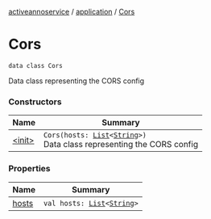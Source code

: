 [activeannoservice](../../index.md) / [application](../index.md) / [Cors](./index.md)

# Cors

`data class Cors`

Data class representing the CORS config

### Constructors

| Name | Summary |
|---|---|
| [&lt;init&gt;](-init-.md) | `Cors(hosts: `[`List`](https://kotlinlang.org/api/latest/jvm/stdlib/kotlin.collections/-list/index.html)`<`[`String`](https://kotlinlang.org/api/latest/jvm/stdlib/kotlin/-string/index.html)`>)`<br>Data class representing the CORS config |

### Properties

| Name | Summary |
|---|---|
| [hosts](hosts.md) | `val hosts: `[`List`](https://kotlinlang.org/api/latest/jvm/stdlib/kotlin.collections/-list/index.html)`<`[`String`](https://kotlinlang.org/api/latest/jvm/stdlib/kotlin/-string/index.html)`>` |

